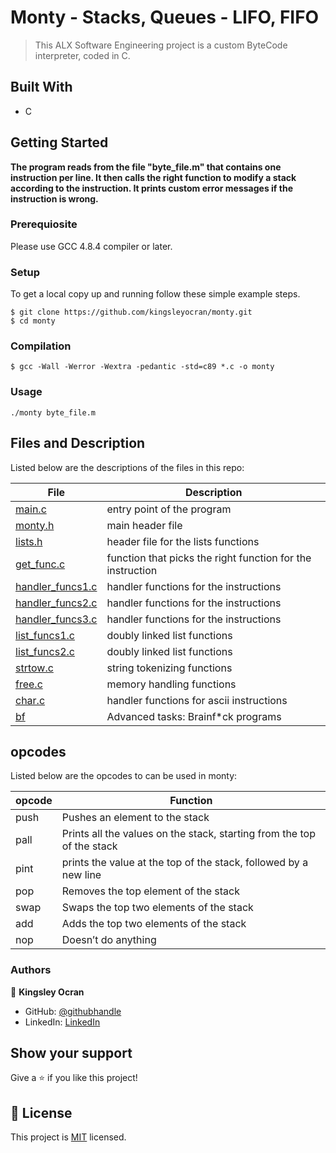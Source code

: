 # Monty - Stacks, Queues - LIFO, FIFO

> This ALX Software Engineering project is a custom ByteCode interpreter, coded in C.


## Built With

- C


## Getting Started

**The program reads from the file "byte_file.m" that contains one instruction per line. It then calls the right function to modify a stack according to the instruction. It prints custom error messages if the instruction is wrong.**

### Prerequiosite

Please use GCC 4.8.4 compiler or later.  



### Setup

To get a local copy up and running follow these simple example steps.

```  
$ git clone https://github.com/kingsleyocran/monty.git  
$ cd monty
```  

### Compilation

```$ gcc -Wall -Werror -Wextra -pedantic -std=c89 *.c -o monty```

### Usage

```./monty byte_file.m```

## Files and Description

Listed below are the descriptions of the files in this repo:  

File | Description
---- | -----------
[main.c](./main.c) | entry point of the program
[monty.h](./monty.h) | main header file
[lists.h](./lists.h) | header file for the lists functions
[get_func.c](./get_func.c) | function that picks the right function for the instruction
[handler_funcs1.c](./handler_funcs1.c) | handler functions for the instructions
[handler_funcs2.c](./handler_funcs2.c) | handler functions for the instructions
[handler_funcs3.c](./handler_funcs3.c) | handler functions for the instructions
[list_funcs1.c](./list_funcs1.c) | doubly linked list functions
[list_funcs2.c](./list_funcs2.c) | doubly linked list functions
[strtow.c](./strtow.c) | string tokenizing functions
[free.c](./free.c) | memory handling functions
[char.c](./char.c) | handler functions for ascii instructions
[bf](./bf) | Advanced tasks: Brainf*ck programs


## opcodes 

Listed below are the opcodes to can be used in monty:  
  
opcode | Function  
--------|---------------  
push | Pushes an element to the stack  
pall | Prints all the values on the stack, starting from the top of the stack  
pint| prints the value at the top of the stack, followed by a new line  
pop| Removes the top element of the stack  
swap | Swaps the top two elements of the stack  
 add | Adds the top two elements of the stack  
 nop| Doesn’t do anything 


### Authors

👤 **Kingsley Ocran**

- GitHub: [@githubhandle](https://github.com/kingsleyocran)
- LinkedIn: [LinkedIn](https://www.linkedin.com/in/kingsley-ocran-9909a3186/)


## Show your support

Give a ⭐️ if you like this project!


## 📝 License

This project is [MIT](./MIT.md) licensed.